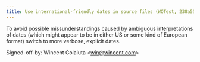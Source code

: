 ```yaml
---
title: Use international-friendly dates in source files (WOTest, 238a55a)
---
```


To avoid possible missunderstandings caused by ambiguous interpretations of dates (which might appear to be in either US or some kind of European format) switch to more verbose, explicit dates.

Signed-off-by: Wincent Colaiuta &lt;win@wincent.com&gt;
